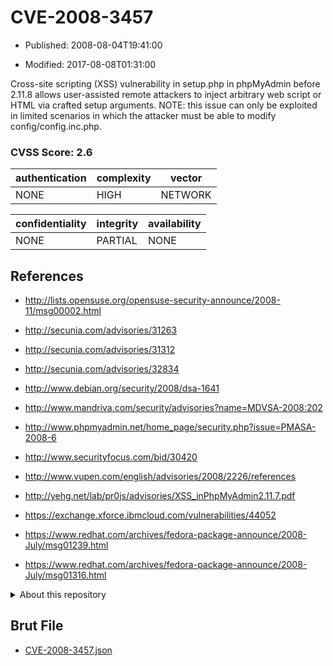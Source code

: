 # CVE-2008-3457

- Published: 2008-08-04T19:41:00

- Modified: 2017-08-08T01:31:00

Cross-site scripting (XSS) vulnerability in setup.php in phpMyAdmin before 2.11.8 allows user-assisted remote attackers to inject arbitrary web script or HTML via crafted setup arguments.  NOTE: this issue can only be exploited in limited scenarios in which the attacker must be able to modify config/config.inc.php.

### CVSS Score: **2.6**

| authentication | complexity | vector |
| --- | --- | --- |
| NONE | HIGH | NETWORK |

| confidentiality | integrity | availability |
| --- | --- | --- |
| NONE | PARTIAL | NONE |

## References

* http://lists.opensuse.org/opensuse-security-announce/2008-11/msg00002.html

* http://secunia.com/advisories/31263

* http://secunia.com/advisories/31312

* http://secunia.com/advisories/32834

* http://www.debian.org/security/2008/dsa-1641

* http://www.mandriva.com/security/advisories?name=MDVSA-2008:202

* http://www.phpmyadmin.net/home_page/security.php?issue=PMASA-2008-6

* http://www.securityfocus.com/bid/30420

* http://www.vupen.com/english/advisories/2008/2226/references

* http://yehg.net/lab/pr0js/advisories/XSS_inPhpMyAdmin2.11.7.pdf

* https://exchange.xforce.ibmcloud.com/vulnerabilities/44052

* https://www.redhat.com/archives/fedora-package-announce/2008-July/msg01239.html

* https://www.redhat.com/archives/fedora-package-announce/2008-July/msg01316.html

<details>
<summary>About this repository</summary> 

  This repository is part of the project [Live Hack CVE](https://github.com/Live-Hack-CVE). Main website can be found [www.live-hack.org](https://www.live-hack.org) 
  
  Made by [Sn0wAlice](https://github.com/Sn0wAlice) for the people that care about security and need to have a feed of the latest CVEs. Hope you enjoy it, don't forget to star the repo and follow me on [Twitter](https://twitter.com/Sn0wAlice) and [Github](https://github.com/Sn0wAlice). And that is my [personnal website](https://www.alice-snow.me/)

  - [Home Page](https://github.com/Live-Hack-CVE)
  - [Framework](https://github.com/Live-Hack-CVE/cve-framework)
  - [CVE database](https://github.com/Live-Hack-CVE/full_database)
  - [Changelog](https://github.com/Live-Hack-CVE/Changelog)
</details>

## Brut File

* [CVE-2008-3457.json](https://raw.githubusercontent.com/Live-Hack-CVE/full_database/main/cves/2008/CVE-2008-3457.json)

